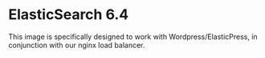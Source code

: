 # ElasticSearch 6.4

This image is specifically designed to work with Wordpress/ElasticPress, in conjunction with our nginx load balancer.

